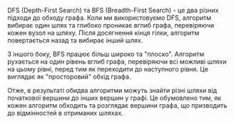 DFS (Depth-First Search) та BFS (Breadth-First Search) - це два різних підходи до обходу графа. Коли ми використовуємо DFS, алгоритм вибирає один шлях та глибоко проникає вглиб графа, перевіряючи кожен вузол на шляху. Після досягнення кінця гілки, алгоритм повертається назад та вибирає інший шлях. 

З іншого боку, BFS працює більш широко та "плоско". Алгоритм рухається на один рівень вглиб графа, перевіряючи всі можливі шляхи на цьому рівні, перед тим як переходити до наступного рівня. Це виглядає як "просторовий" обхід графа.

Отже, в результаті обидва алгоритми можуть знайти різні шляхи від початкової вершини до інших вершин у графі. Це обумовлено тим, як кожен алгоритм обходить та розглядає вершини графа, що призводить до відмінностей в отриманих шляхах.

